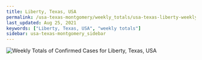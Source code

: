 ```yaml
---
title: Liberty, Texas, USA
permalink: /usa-texas-montgomery/weekly_totals/usa-texas-liberty-weekly_totals.html
last_updated: Aug 25, 2021
keywords: ["Liberty, Texas, USA", "weekly totals"]
sidebar: usa-texas-montgomery_sidebar
---
```


![Weekly Totals of Confirmed Cases for Liberty, Texas, USA](/covid_tracker/images/graphs/usa-texas-liberty-weekly_totals_graph.png)

